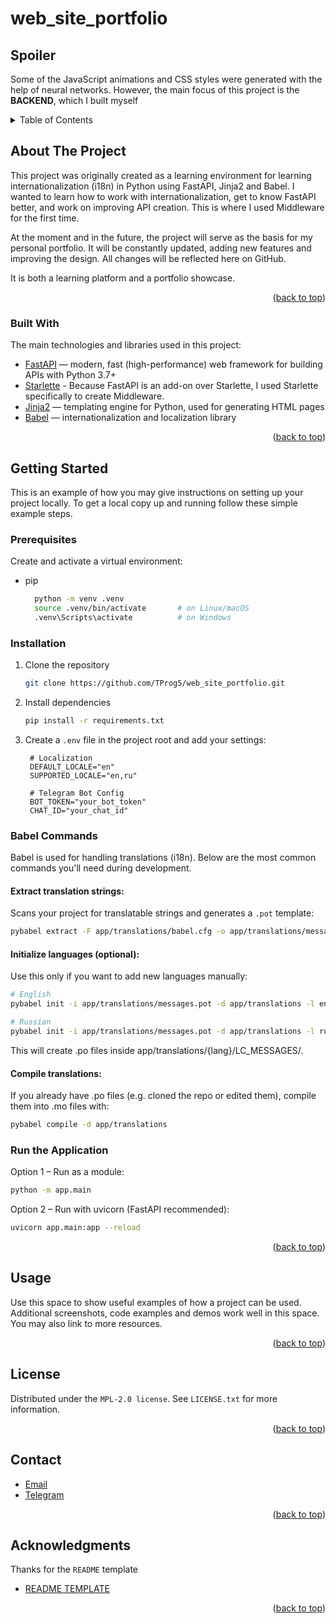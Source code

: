 # web_site_portfolio
<!-- Improved compatibility of back to top link: See: https://github.com/othneildrew/Best-README-Template/pull/73 -->
<a id="readme-top"></a>


<!-- SPOILER -->
## Spoiler

Some of the JavaScript animations and CSS styles were generated with the help of neural networks. However, the main focus of this project is the **BACKEND**, which I built myself


<!-- TABLE OF CONTENTS -->
<details>
  <summary>Table of Contents</summary>
  <ol>
    <li>
      <a href="#Spoiler">Spoiler</a>
      <a href="#about-the-project">About The Project</a>
      <ul>
        <li><a href="#built-with">Built With</a></li>
      </ul>
    </li>
    <li>
      <a href="#getting-started">Getting Started</a>
      <ul>
        <li><a href="#prerequisites">Prerequisites</a></li>
        <li><a href="#installation">Installation</a></li>
        <li><a href="#Run-the-Application">Run-the-Application</a></li>
      </ul>
    </li>
    <li><a href="#usage">Usage</a></li>
    <li><a href="#license">License</a></li>
    <li><a href="#contact">Contact</a></li>
    <li><a href="#acknowledgments">Acknowledgments</a></li>
  </ol>
</details>


<!-- ABOUT THE PROJECT -->
## About The Project

This project was originally created as a learning environment for learning internationalization (i18n) in Python using FastAPI, Jinja2 and Babel. I wanted to learn how to work with internationalization, get to know FastAPI better, and work on improving API creation. This is where I used Middleware for the first time.

At the moment and in the future, the project will serve as the basis for my personal portfolio. It will be constantly updated, adding new features and improving the design. All changes will be reflected here on GitHub.

It is both a learning platform and a portfolio showcase.

<p align="right">(<a href="#readme-top">back to top</a>)</p>



### Built With

The main technologies and libraries used in this project:

- [FastAPI](https://fastapi.tiangolo.com/) — modern, fast (high-performance) web framework for building APIs with Python 3.7+
- [Starlette](https://www.starlette.io/) - Because FastAPI is an add-on over Starlette, I used Starlette specifically to create Middleware.
- [Jinja2](https://jinja.palletsprojects.com/) — templating engine for Python, used for generating HTML pages
- [Babel](https://babel.pocoo.org/en/latest/) — internationalization and localization library


<p align="right">(<a href="#readme-top">back to top</a>)</p>



<!-- GETTING STARTED -->
## Getting Started

This is an example of how you may give instructions on setting up your project locally.
To get a local copy up and running follow these simple example steps.

### Prerequisites

Create and activate a virtual environment:
* pip
  ```bash
    python -m venv .venv
    source .venv/bin/activate       # on Linux/macOS
    .venv\Scripts\activate          # on Windows
  ```

### Installation

1. Clone the repository
   ```bash
   git clone https://github.com/TProg5/web_site_portfolio.git
   ```
2. Install dependencies
   ```bash
   pip install -r requirements.txt
   ```
3. Create a `.env` file in the project root and add your settings:
   ```dotenv
    # Localization
    DEFAULT_LOCALE="en"
    SUPPORTED_LOCALE="en,ru"

    # Telegram Bot Config
    BOT_TOKEN="your_bot_token"
    CHAT_ID="your_chat_id"  

   ```

### Babel Commands

Babel is used for handling translations (i18n). Below are the most common commands you'll need during development.
#### Extract translation strings:
Scans your project for translatable strings and generates a `.pot` template:
```bash
pybabel extract -F app/translations/babel.cfg -o app/translations/messages.pot .
```

#### Initialize languages (optional):
Use this only if you want to add new languages manually:
```bash
# English
pybabel init -i app/translations/messages.pot -d app/translations -l en

# Russian
pybabel init -i app/translations/messages.pot -d app/translations -l ru
```
This will create .po files inside app/translations/{lang}/LC_MESSAGES/.

#### Compile translations:
If you already have .po files (e.g. cloned the repo or edited them), compile them into .mo files with:

```bash
pybabel compile -d app/translations
```

### Run the Application
   Option 1 – Run as a module:
   ```bash
   python -m app.main
   ```
   Option 2 – Run with uvicorn (FastAPI recommended):
   ```bash
   uvicorn app.main:app --reload
   ```

<p align="right">(<a href="#readme-top">back to top</a>)</p>



<!-- USAGE EXAMPLES -->
## Usage

Use this space to show useful examples of how a project can be used. Additional screenshots, code examples and demos work well in this space. You may also link to more resources.

<p align="right">(<a href="#readme-top">back to top</a>)</p>


<!-- LICENSE -->
## License

Distributed under the `MPL-2.0 license`. See `LICENSE.txt` for more information.

<p align="right">(<a href="#readme-top">back to top</a>)</p>



<!-- CONTACT -->
## Contact
- [Email](mailto:ohotnkovtimur.dev@gmail.com)
- [Telegram](https://t.me/Mr_OmNom)


<p align="right">(<a href="#readme-top">back to top</a>)</p>



<!-- ACKNOWLEDGMENTS -->
## Acknowledgments
Thanks for the `README` template
* [README TEMPLATE](https://github.com/othneildrew/Best-README-Template)

<p align="right">(<a href="#readme-top">back to top</a>)</p>


